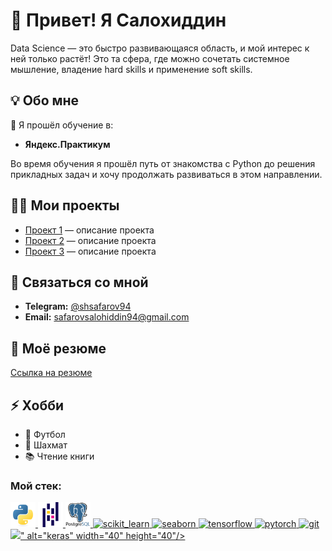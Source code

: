 # 👋 Привет! Я Салохиддин

Data Science — это быстро развивающаяся область, и мой интерес к ней только растёт! Это та сфера, где можно сочетать системное мышление, владение hard skills и применение soft skills. 

## 💡 Обо мне
🌱 Я прошёл обучение в:
- **Яндекс.Практикум**

Во время обучения я прошёл путь от знакомства с Python до решения прикладных задач и хочу продолжать развиваться в этом направлении.

## 👨‍💻 Мои проекты
- [Проект 1](#) — описание проекта
- [Проект 2](#) — описание проекта
- [Проект 3](#) — описание проекта

## 💬 Связаться со мной
- **Telegram:** [@shsafarov94](https://t.me/shsafarov94)
- **Email:** [safarovsalohiddin94@gmail.com](mailto:safarovsalohiddin94@gmail.com)

## 📄 Моё резюме
[Ссылка на резюме](#)

## ⚡ Хобби 
- 🏀 Футбол  
- 🎲 Шахмат  
- 📚 Чтение книги  

<h3 align="left">Мой стек:</h3>
<p align="left"> <a href="https://www.python.org" target="_blank" rel="noreferrer"> <img src="https://raw.githubusercontent.com/devicons/devicon/master/icons/python/python-original.svg" alt="python" width="40" height="40"/> </a> <a href="https://pandas.pydata.org/" target="_blank" rel="noreferrer"> <img src="https://raw.githubusercontent.com/devicons/devicon/2ae2a900d2f041da66e950e4d48052658d850630/icons/pandas/pandas-original.svg" alt="pandas" width="40" height="40"/> </a> <a href="https://www.postgresql.org" target="_blank" rel="noreferrer"> <img src="https://raw.githubusercontent.com/devicons/devicon/master/icons/postgresql/postgresql-original-wordmark.svg" alt="postgresql" width="40" height="40"/> </a>  <a href="https://scikit-learn.org/" target="_blank" rel="noreferrer"> <img src="https://upload.wikimedia.org/wikipedia/commons/0/05/Scikit_learn_logo_small.svg" alt="scikit_learn" width="40" height="40"/> </a> <a href="https://seaborn.pydata.org/" target="_blank" rel="noreferrer"> <img src="https://seaborn.pydata.org/_images/logo-mark-lightbg.svg" alt="seaborn" width="40" height="40"/> </a> <a href="https://www.tensorflow.org" target="_blank" rel="noreferrer"> <img src="https://www.vectorlogo.zone/logos/tensorflow/tensorflow-icon.svg" alt="tensorflow" width="40" height="40"/> </a> <a href="https://www.pytorch.org" target="_blank" rel="noreferrer"> <img src="https://www.vectorlogo.zone/logos/pytorch/pytorch-icon.svg" alt="pytorch" width="40" height="40"/> </a> <a href="https://git-scm.com/" target="_blank" rel="noreferrer"> <img src="https://www.vectorlogo.zone/logos/git-scm/git-scm-icon.svg" alt="git" width="40" height="40"/></a><a href="https://www.keras.io/" target="_blank" rel="noreferrer"> <img src="<svg xmlns="http://www.w3.org/2000/svg" xml:space="preserve" style="enable-background:new 0 0 128 128" viewBox="0 0 128 128"><path d="M128 128H0V0h128v128z" style="fill:#d00000"/><path d="M34.1 99.3c0 .1.1.2.1.3l2.2 2.2c.1.1.2.1.3.1h7.5c.1 0 .2-.1.3-.1l2.2-2.2c.1-.1.1-.2.1-.3V75.5c0-.1.1-.2.1-.3l9.5-9.1c.1-.1.2-.1.2 0l24.1 35.6c.1.1.2.1.3.1h10.6c.1 0 .2-.1.3-.2l1.9-3.7v-.3L65.7 56.9c-.1-.1 0-.2 0-.3l25.9-25.8c.1-.1.1-.2.1-.3V30c0-.1 0-.2-.1-.3l-1.5-3.4c0-.1-.1-.2-.2-.2H79.4c-.1 0-.2.1-.3.1L47 58.5c-.1.1-.1 0-.1-.1V28.9c0-.1-.1-.2-.1-.3l-2.2-2.3c-.1-.1-.2-.1-.3-.1h-7.6c-.1 0-.2.1-.3.1l-2.2 2.4c-.1.1-.1.2-.1.3v70.3z" style="fill:#fff"/></svg>" alt="keras" width="40" height="40"/> </a> </p>
